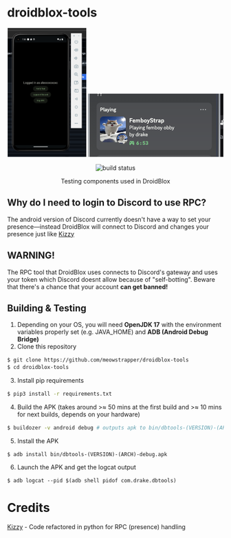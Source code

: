 # droidblox-tools
<div align="center">
<img src=".github/assets/gui.webp" height=300>

<img src=".github/assets/rpc.webp">

![build status](https://img.shields.io/github/actions/workflow/status/meowstrapper/droidblox-tools/build.yml)

Testing components used in DroidBlox
</div>


## Why do I need to login to Discord to use RPC?
The android version of Discord currently doesn't have a way to set your presence—instead DroidBlox will connect to Discord and changes your presence just like [Kizzy](https://github.com/dead8309/Kizzy)

## WARNING!
The RPC tool that DroidBlox uses connects to Discord's gateway and uses your token which Discord doesnt allow because of "self-botting". Beware that there's a chance that your account **can get banned!**

## Building & Testing
1. Depending on your OS, you will need **OpenJDK 17** with the environment variables properly set (e.g. JAVA_HOME) and **ADB (Android Debug Bridge)**
2. Clone this repository
```sh
$ git clone https://github.com/meowstrapper/droidblox-tools
$ cd droidblox-tools
```
3. Install pip requirements
```sh
$ pip3 install -r requirements.txt
```
4. Build the APK (takes around >≈ 50 mins at the first build and >≈ 10 mins for next builds, depends on your hardware)
```sh
$ buildozer -v android debug # outputs apk to bin/dbtools-(VERSION)-(ARCH)-debug.apk
```
5. Install the APK
```
$ adb install bin/dbtools-(VERSION)-(ARCH)-debug.apk
```
6. Launch the APK and get the logcat output
```
$ adb logcat --pid $(adb shell pidof com.drake.dbtools)
```

# Credits
[Kizzy](https://github.com/dead8309/Kizzy) - Code refactored in python for RPC (presence) handling
